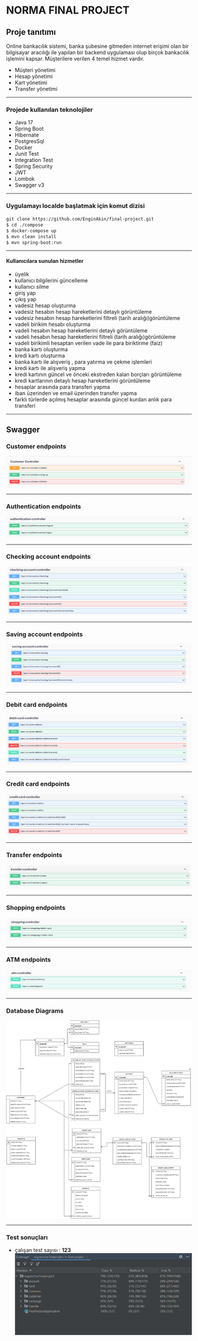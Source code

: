 # NORMA FINAL PROJECT

## Proje tanıtımı

Online bankacılık sistemi, banka şubesine gitmeden internet erişimi olan bir bilgisayar aracılığı ile 
yapılan bir backend uygulaması olup birçok bankacılık işlemini kapsar.
Müşterilere verilen 4 temel hizmet vardır.

* Müşteri yönetimi
* Hesap yönetimi
* Kart yönetimi
* Transfer yönetimi
----

### Projede kullanılan teknolojiler
* Java 17
* Spring Boot
* Hibernate
* PostgresSql
* Docker
* Junit Test
* Integration Test
* Spring Security
* JWT
* Lombok
* Swagger v3

---

### Uygulamayı localde başlatmak için komut  dizisi
```
git clone https://github.com/EnginAkin/final-project.git
$ cd ./compose
$ docker-compose up
$ mvn clean install
$ mvn spring-boot:run
```
----

#### Kullanıcılara sunulan hizmetler
* üyelik
* kullanıcı bilgilerini güncelleme
* kullanıcı silme
* giriş yap
* çıkış yap
* vadesiz hesap oluşturma
* vadesiz hesabın hesap hareketlerini detaylı görüntüleme
* vadesiz hesabın hesap hareketlerini filtreli (tarih aralığı)görüntüleme
* vadeli birikim hesabı oluşturma
* vadeli hesabın hesap hareketlerini detaylı görüntüleme
* vadeli hesabın hesap hareketlerini filtreli (tarih aralığı)görüntüleme
* vadeli birikimli hesaptan verilen vade ile para biriktirme (faiz)
* banka kartı oluşturma
* kredi kartı oluşturma
* banka kartı ile alışveriş , para yatırma ve çekme işlemleri
* kredi kartı ile alışveriş yapma
* kredi kartının güncel ve önceki ekstreden kalan borçları görüntüleme
* kredi kartlarının detaylı hesap hareketlerini görüntüleme
* hesaplar arasında para transferi yapma
* iban üzerinden ve email üzerinden transfer yapma
* farklı türlerde açılmış hesaplar arasında güncel kurdan anlık para transferi
---

## Swagger 

### Customer endpoints
![presentation](screen-shoots/swagger-end-points/user-end-points.PNG)

------------
### Authentication endpoints
![presentation](screen-shoots/swagger-end-points/authentication-end-points.PNG)

------------
### Checking account endpoints
![presentation](screen-shoots/swagger-end-points/checking-account-end-points.PNG)

------------
### Saving account endpoints
![presentation](screen-shoots/swagger-end-points/saving-account-end-points.PNG)

------------
### Debit card endpoints
![presentation](screen-shoots/swagger-end-points/debit-cards-end-points.PNG)

------------
### Credit card endpoints
![presentation](screen-shoots/swagger-end-points/credit-card-end-points.PNG)

------------
### Transfer endpoints
![presentation](screen-shoots/swagger-end-points/transfer-end-points.PNG)

------------
### Shopping endpoints
![presentation](screen-shoots/swagger-end-points/shopping-end-points.PNG)

------------
### ATM endpoints
![presentation](screen-shoots/swagger-end-points/atm-end-points.PNG)

---------
### Database Diagrams

![presentation](screen-shoots/table-diagrams/database-diagram.png)

---
### Test sonuçları
* çalışan test sayısı : **123**
![presentation](screen-shoots/test-coverage/coverage-project.PNG)
